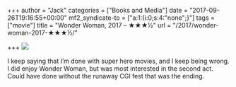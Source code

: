 +++
author = "Jack"
categories = ["Books and Media"]
date = "2017-09-26T19:16:55+00:00"
mf2_syndicate-to = ["a:1:{i:0;s:4:\"none\";}"]
tags = ["movie"]
title = "Wonder Woman, 2017 – ★★★½"
url = "/2017/wonder-woman-2017-★★★½/"

+++
<img class="alignleft" src="https://a.ltrbxd.com/resized/film-poster/2/2/5/0/2/7/225027-wonder-woman-0-150-0-225-crop.jpg?k=ab2d013b53" />

I keep saying that I&#8217;m done with super hero movies, and I keep being wrong. I did enjoy Wonder Woman, but was most interested in the second act. Could have done without the runaway CGI fest that was the ending.